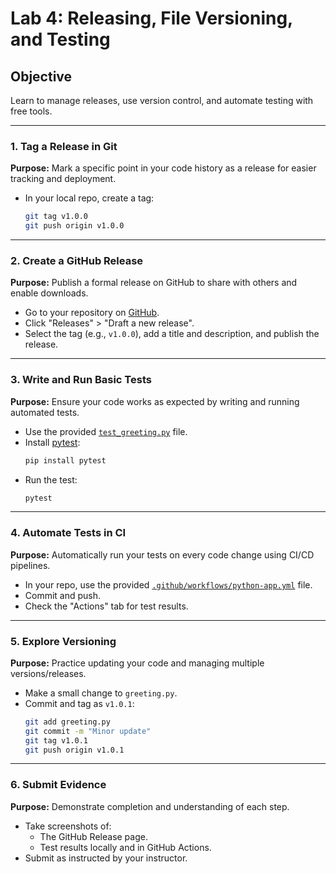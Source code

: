 # Lab 4: Releasing, File Versioning, and Testing

## Objective
Learn to manage releases, use version control, and automate testing with free tools.

---

### 1. Tag a Release in Git
**Purpose:** Mark a specific point in your code history as a release for easier tracking and deployment.

- In your local repo, create a tag:
  ```sh
  git tag v1.0.0
  git push origin v1.0.0
  ```

---

### 2. Create a GitHub Release
**Purpose:** Publish a formal release on GitHub to share with others and enable downloads.

- Go to your repository on [GitHub](https://github.com/).
- Click "Releases" > "Draft a new release".
- Select the tag (e.g., `v1.0.0`), add a title and description, and publish the release.

---

### 3. Write and Run Basic Tests
**Purpose:** Ensure your code works as expected by writing and running automated tests.

- Use the provided [`test_greeting.py`](../provided_lab_files/Lab4/test_greeting.py:1) file.
- Install [pytest](https://docs.pytest.org/en/stable/):
  ```sh
  pip install pytest
  ```
- Run the test:
  ```sh
  pytest
  ```

---

### 4. Automate Tests in CI
**Purpose:** Automatically run your tests on every code change using CI/CD pipelines.

- In your repo, use the provided [`.github/workflows/python-app.yml`](../provided_lab_files/Lab4/python-app.yml:1) file.
- Commit and push.  
- Check the "Actions" tab for test results.

---

### 5. Explore Versioning
**Purpose:** Practice updating your code and managing multiple versions/releases.

- Make a small change to `greeting.py`.
- Commit and tag as `v1.0.1`:
  ```sh
  git add greeting.py
  git commit -m "Minor update"
  git tag v1.0.1
  git push origin v1.0.1
  ```

---

### 6. Submit Evidence
**Purpose:** Demonstrate completion and understanding of each step.

- Take screenshots of:
  - The GitHub Release page.
  - Test results locally and in GitHub Actions.
- Submit as instructed by your instructor.